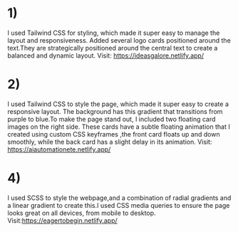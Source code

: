 # 1)
I used Tailwind CSS for styling, which made it super easy to manage the layout and
responsiveness. Added several logo cards positioned around the text.They are strategically
positioned around the central text to create a balanced and dynamic layout. Visit: https://ideasgalore.netlify.app/

# 2)
I used Tailwind CSS to style the page, which made it super easy to create a responsive layout. The
background has this gradient that transitions from purple to blue.To make the page stand out, I
included two floating card images on the right side. These cards have a subtle floating animation
that I created using custom CSS keyframes ,the front card floats up and down smoothly, while the
back card has a slight delay in its animation. Visit: https://aiautomationete.netlify.app/

# 4)
I used SCSS to style the webpage,and a combination of radial gradients and a linear gradient to
create this.I used CSS media queries to ensure the page looks great on all devices, from mobile to
desktop. Visit:https://eagertobegin.netlify.app/
